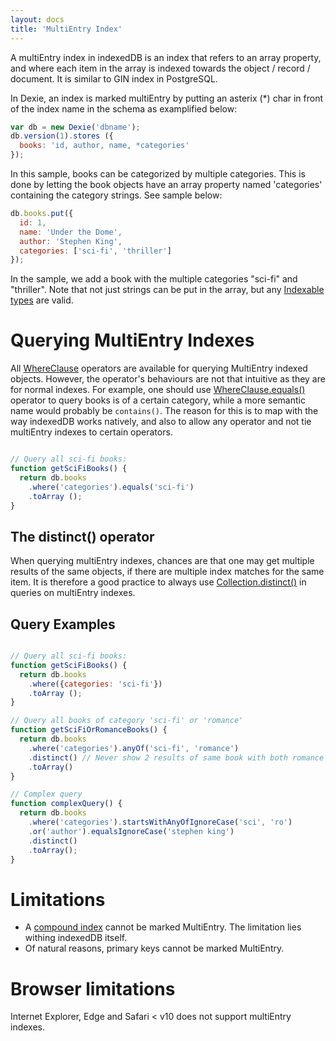 ```yaml
---
layout: docs
title: 'MultiEntry Index'
---
```


A multiEntry index in indexedDB is an index that refers to an array property, and where each item in the array is indexed towards the object / record / document. It is similar to GIN index in PostgreSQL. 

In Dexie, an index is marked multiEntry by putting an asterix (*) char in front of the index name in the schema as examplified below:

```javascript
var db = new Dexie('dbname');
db.version(1).stores ({
  books: 'id, author, name, *categories'
});
```

In this sample, books can be categorized by multiple categories. This is done by letting the book objects have an array property named 'categories' containing the category strings. See sample below:

```javascript
db.books.put({
  id: 1,
  name: 'Under the Dome', 
  author: 'Stephen King',
  categories: ['sci-fi', 'thriller']
});

```
In the sample, we add a book with the multiple categories "sci-fi" and "thriller". Note that not just strings can be put in the array, but any [Indexable types](/docs/Indexable-Type) are valid.

# Querying MultiEntry Indexes

All [WhereClause](/docs/WhereClause/WhereClause) operators are available for querying MultiEntry indexed objects. However, the operator's behaviours are not that intuitive as they are for normal indexes. For example, one should use [WhereClause.equals()](/docs/WhereClause/WhereClause.equals()) operator to query books is of a certain category, while a more semantic name would probably be `contains()`. The reason for this is to map with the way indexedDB works natively, and also to allow any operator and not tie multiEntry indexes to certain operators.

```javascript

// Query all sci-fi books:
function getSciFiBooks() {
  return db.books
    .where('categories').equals('sci-fi')
    .toArray ();
}

```

## The distinct() operator

When querying multiEntry indexes, chances are that one may get multiple results of the same objects, if there are multiple index matches for the same item. It is therefore a good practice to always use [Collection.distinct()](/docs/Collection/Collection.distinct()) in queries on multiEntry indexes.

## Query Examples

```javascript

// Query all sci-fi books:
function getSciFiBooks() {
  return db.books
    .where({categories: 'sci-fi'})
    .toArray ();
}

// Query all books of category 'sci-fi' or 'romance'
function getSciFiOrRomanceBooks() {
  return db.books
    .where('categories').anyOf('sci-fi', 'romance')
    .distinct() // Never show 2 results of same book with both romance and sci-fi
    .toArray()
}

// Complex query
function complexQuery() {
  return db.books
    .where('categories').startsWithAnyOfIgnoreCase('sci', 'ro')
    .or('author').equalsIgnoreCase('stephen king')
    .distinct()
    .toArray();
}

```

# Limitations

* A [compound index](/docs/Compound-Index) cannot be marked MultiEntry. The limitation lies withing indexedDB itself.
* Of natural reasons, primary keys cannot be marked MultiEntry.

# Browser limitations

Internet Explorer, Edge and Safari < v10 does not support multiEntry indexes.

